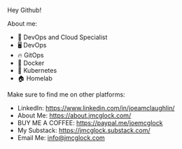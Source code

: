 Hey Github!

About me:
- 💼 DevOps and Cloud Specialist
- 🖥️ DevOps
- 🔥 GitOps
- 🐋 Docker
- 🚢 Kubernetes
- 🏠 Homelab

Make sure to find me on other platforms:

- LinkedIn: https://www.linkedin.com/in/joeamclaughlin/
- About Me: https://about.jmcglock.com/
- BUY ME A COFFEE: https://paypal.me/joemcglock
- My Substack: https://jmcglock.substack.com/
- Email Me: info@jmcglock.com
